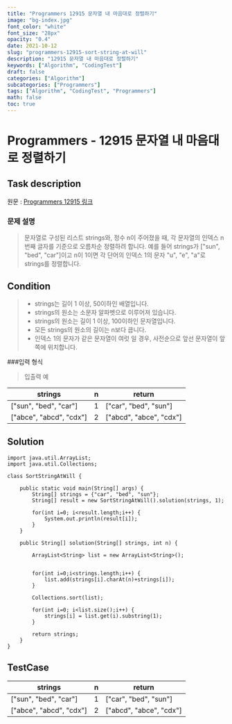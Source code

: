 ```yaml
---
title: "Programmers 12915 문자열 내 마음대로 정렬하기"
image: "bg-index.jpg"
font_color: "white"
font_size: "28px"
opacity: "0.4"
date: 2021-10-12
slug: "programmers-12915-sort-string-at-will"
description: "12915 문자열 내 마음대로 정렬하기"
keywords: ["Algorithm", "CodingTest"]
draft: false
categories: ["Algorithm"]
subcategories: ["Programmers"]
tags: ["Algorithm", "CodingTest", "Programmers"]
math: false
toc: true
---
```


# Programmers - 12915 문자열 내 마음대로 정렬하기

## Task description

원문 : <a href="https://programmers.co.kr/learn/courses/30/lessons/12915">Programmers 12915 링크</a>

### 문제 설명

> 문자열로 구성된 리스트 strings와, 정수 n이 주어졌을 때, 각 문자열의 인덱스 n번째 글자를 기준으로 오름차순 정렬하려 합니다. 예를 들어 strings가 ["sun", "bed", "car"]이고 n이 1이면 각 단어의 인덱스 1의 문자 "u", "e", "a"로 strings를 정렬합니다.




## Condition
>- strings는 길이 1 이상, 50이하인 배열입니다.
>- strings의 원소는 소문자 알파벳으로 이루어져 있습니다.
>- strings의 원소는 길이 1 이상, 100이하인 문자열입니다.
>- 모든 strings의 원소의 길이는 n보다 큽니다.
>- 인덱스 1의 문자가 같은 문자열이 여럿 일 경우, 사전순으로 앞선 문자열이 앞쪽에 위치합니다.

###입력 형식
>입출력 예

strings	|n	|return
-----|------|-------
["sun", "bed", "car"]|	1	|["car", "bed", "sun"]
["abce", "abcd", "cdx"]	|2|	["abcd", "abce", "cdx"]

## Solution 

```
import java.util.ArrayList;
import java.util.Collections;

class SortStringAtWill {
	
	public static void main(String[] args) {
		String[] strings = {"car", "bed", "sun"};
		String[] result = new SortStringAtWill().solution(strings, 1);
		
		for(int i=0; i<result.length;i++) {
			System.out.println(result[i]);
		}
	}
	
    public String[] solution(String[] strings, int n) {
        
    	ArrayList<String> list = new ArrayList<String>();
    	
    	
    	for(int i=0;i<strings.length;i++) {
    		list.add(strings[i].charAt(n)+strings[i]);
    	}
    	
    	Collections.sort(list);
    	
    	for(int i=0; i<list.size();i++) {
    		strings[i] = list.get(i).substring(1);
    	}
    	
		return strings;
    }
}

```


## TestCase
strings	|n	|return
-----|------|-------
["sun", "bed", "car"]|	1	|["car", "bed", "sun"]
["abce", "abcd", "cdx"]	|2|	["abcd", "abce", "cdx"]

